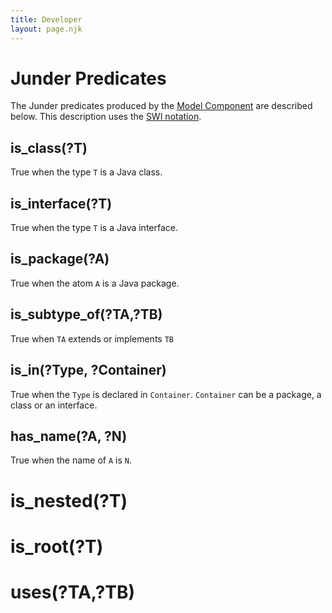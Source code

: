 ```yaml
---
title: Developer
layout: page.njk
---
```


# Junder Predicates
The Junder predicates produced by the [Model Component](/model) are described below.  This description uses the [SWI notation](http://www.swi-prolog.org/pldoc/man?section=preddesc).

## is_class(?T)
True when the type ```T``` is a Java class.

## is_interface(?T)
True when the type ```T``` is a Java interface.

## is_package(?A)
True when the atom ```A``` is a Java package.

## is_subtype_of(?TA,?TB)
True when ```TA``` extends or implements ```TB```

## is_in(?Type, ?Container)
True when the ```Type``` is declared in ```Container```. ```Container``` can be a package, a class or an interface.
 
## has_name(?A, ?N)
True when the name of ```A``` is ```N```.

# is_nested(?T)

# is_root(?T)

# uses(?TA,?TB)